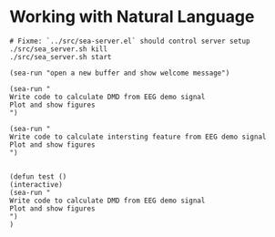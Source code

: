 <!-- ---
!-- title: ./self-evolving-agent/src/docs/working_with_natural_language.md
!-- author: ywatanabe
!-- date: 2024-12-05 23:19:12
!-- --- -->


# Working with Natural Language

``` elisp
# Fixme: `../src/sea-server.el` should control server setup
./src/sea_server.sh kill
./src/sea_server.sh start

(sea-run "open a new buffer and show welcome message")

(sea-run "
Write code to calculate DMD from EEG demo signal
Plot and show figures
")

(sea-run "
Write code to calculate intersting feature from EEG demo signal
Plot and show figures
")


(defun test () 
(interactive)
(sea-run "
Write code to calculate DMD from EEG demo signal
Plot and show figures
")
)

```
